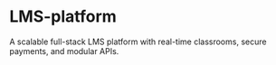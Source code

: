 # LMS-platform
A scalable full-stack LMS platform with real-time classrooms, secure payments, and modular APIs.
